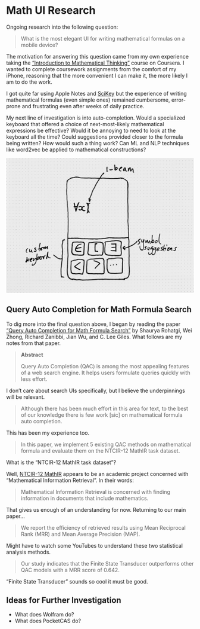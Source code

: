 # Math UI Research

Ongoing research into the following question:

> What is the most elegant UI for writing mathematical formulas on a
> mobile device?

The motivation for answering this question came from my own
experience taking the [“Introduction to Mathematical Thinking”][1]
course on Coursera. I wanted to complete coursework assignments from
the comfort of my iPhone, reasoning that the more convenient I can
make it, the more likely I am to do the work.

I got quite far using Apple Notes and [SciKey][2] but the experience
of writing mathematical formulas (even simple ones) remained
cumbersome, error-prone and frustrating even after weeks of daily
practice.

My next line of investigation is into auto-completion. Would a
specialized keyboard that offered a choice of next-most-likely
mathematical expressions be effective? Would it be annoying to need
to look at the keyboard all the time? Could suggestions provided
closer to the formula being written? How would such a thing work? Can
ML and NLP techniques like word2vec be applied to mathematical
constructions?

![A crude sketch of autocomplete](images/autocomplete-sketch.jpg)

## Query Auto Completion for Math Formula Search

To dig more into the final question above, I began by reading the
paper [“Query Auto Completion for Math Formula Search”][3] by Shaurya
Rohatgi, Wei Zhong, Richard Zanibbi, Jian Wu, and C. Lee Giles. What
follows are my notes from that paper.

> **Abstract**
>
> Query Auto Completion (QAC) is among the most appealing features of
> a web search engine. It helps users formulate queries quickly with
> less effort.

I don’t care about search UIs specifically, but I believe the
underpinnings will be relevant.

> Although there has been much effort in this area for text, to the
> best of our knowledge there is few work [sic] on mathematical formula
> auto completion.

This has been my experience too.

> In this paper, we implement 5 existing QAC methods on mathematical
> formula and evaluate them on the NTCIR-12 MathIR task dataset.

What is the “NTCIR-12 MathIR task dataset”?

Well, [NTCIR-12 MathIR][4] appears to be an academic project concerned with “Mathematical Information Retrieval”. In their words:

> Mathematical Information Retrieval is concerned with finding
> information in documents that include mathematics.

That gives us enough of an understanding for now. Returning to our
main paper…

> We report the efficiency of retrieved results using Mean Reciprocal
> Rank (MRR) and Mean Average Precision (MAP).

Might have to watch some YouTubes to understand these two statistical
analysis methods.

> Our study indicates that the Finite State Transducer outperforms
> other QAC models with a MRR score of 0.642.

“Finite State Transducer” sounds so cool it must be good.

## Ideas for Further Investigation

- What does Wolfram do?
- What does PocketCAS do?

[1]: https://www.coursera.org/learn/mathematical-thinking
[2]: https://apps.apple.com/us/app/scikey-scientific-keyboard/id927863083
[3]: https://arxiv.org/abs/1912.04115
[4]: http://ntcir-math.nii.ac.jp/
